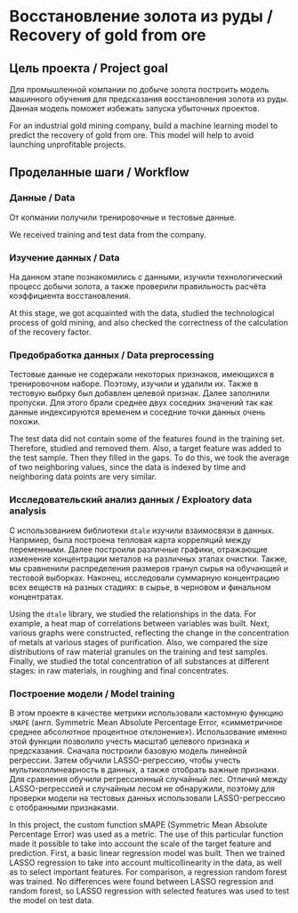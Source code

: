 # Восстановление золота из руды / Recovery of gold from ore

## Цель проекта / Project goal
Для промышленной компании по добыче золота построить модель машинного обучения для предсказания восстановления золота из руды. Данная модель поможет избежать запуска убыточных проектов.

For an industrial gold mining company, build a machine learning model to predict the recovery of gold from ore. This model will help to avoid launching unprofitable projects.

## Проделанные шаги / Workflow

### Данные / Data
От копмании получили тренировочные и тестовые данные.

We received training and test data from the company.

### Изучение данных / Data
На данном этапе познакомились с данными, изучили технологический процесс добычи золота, а также проверили правильность расчёта коэффициента восстановления.

At this stage, we got acquainted with the data, studied the technological process of gold mining, and also checked the correctness of the calculation of the recovery factor.

### Предобработка данных / Data preprocessing
Тестовые данные не содержали некоторых признаков, имеющихся в тренировочном наборе. Поэтому, изучили и удалили их. Также в тестовую выбрку был добавлен целевой признак. Далее заполнили пропуски. Для этого брали среднее двух соседних значений так как данные индексируются временем и соседние точки данных очень похожи.

The test data did not contain some of the features found in the training set. Therefore, studied and removed them. Also, a target feature was added to the test sample. Then they filled in the gaps. To do this, we took the average of two neighboring values, since the data is indexed by time and neighboring data points are very similar.

### Исследовательский анализ данных / Exploatory data analysis
С использованием библиотеки `dtale` изучили взаимосвязи в данных. Напрмиер, была построена тепловая карта корреляций между переменными. Далее построили различные графики, отражающие изменение концентрации металов на различных этапах очистки. Также, мы сравненили распределения размеров гранул сырья на обучающей и тестовой выборках. Наконец, исследовали суммарную концентрацию всех веществ на разных стадиях: в сырье, в черновом и финальном концентратах.

Using the `dtale` library, we studied the relationships in the data. For example, a heat map of correlations between variables was built. Next, various graphs were constructed, reflecting the change in the concentration of metals at various stages of purification. Also, we compared the size distributions of raw material granules on the training and test samples. Finally, we studied the total concentration of all substances at different stages: in raw materials, in roughing and final concentrates.

### Построение модели / Model training
В этом проекте в качестве метрики использовали кастомную функцию `sMAPE` (англ. Symmetric Mean Absolute Percentage Error, «симметричное среднее абсолютное процентное отклонение»). Использование именно этой функции позволило учесть масштаб целевого признака и предсказания.
Сначала построили базовую модель линейной регрессии. Затем обучили LASSO-регрессию, чтобы учесть мультиколлинеарность в данных, а также отобрать важные признаки. Для сравнения обучили регрессионный случайный лес.
Отличий между LASSO-регрессией и случайным лесом не обнаружили, поэтому для проверки модели на тестовых данных использовали LASSO-регрессию с отобранными признаками.

In this project, the custom function sMAPE (Symmetric Mean Absolute Percentage Error) was used as a metric. The use of this particular function made it possible to take into account the scale of the target feature and prediction. First, a basic linear regression model was built. Then we trained LASSO regression to take into account multicollinearity in the data, as well as to select important features. For comparison, a regression random forest was trained. No differences were found between LASSO regression and random forest, so LASSO regression with selected features was used to test the model on test data.
